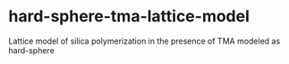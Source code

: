 # hard-sphere-tma-lattice-model
Lattice model of silica polymerization in the presence of TMA modeled as hard-sphere
